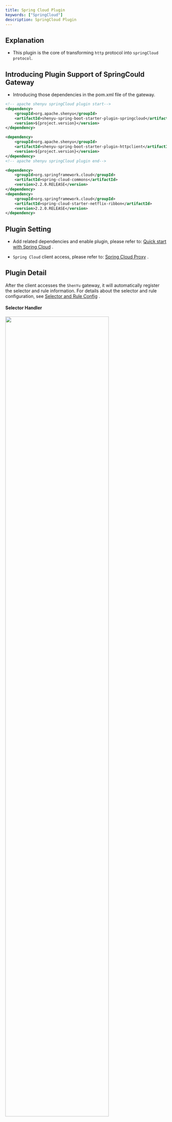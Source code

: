 ```yaml
---
title: Spring Cloud Plugin
keywords: ["SpringCloud"]
description: SpringCloud Plugin
---
```


## Explanation

* This plugin is the core of transforming `http` protocol into `springCloud protocol`.

## Introducing Plugin Support of SpringCould Gateway

* Introducing those dependencies in the pom.xml file of the gateway.

```xml
<!-- apache shenyu springCloud plugin start-->
<dependency>
    <groupId>org.apache.shenyu</groupId>
    <artifactId>shenyu-spring-boot-starter-plugin-springcloud</artifactId>
    <version>${project.version}</version>
</dependency>

<dependency>
    <groupId>org.apache.shenyu</groupId>
    <artifactId>shenyu-spring-boot-starter-plugin-httpclient</artifactId>
    <version>${project.version}</version>
</dependency>
<!-- apache shenyu springCloud plugin end-->

<dependency>
    <groupId>org.springframework.cloud</groupId>
    <artifactId>spring-cloud-commons</artifactId>
    <version>2.2.0.RELEASE</version>
</dependency> 
<dependency>
    <groupId>org.springframework.cloud</groupId>
    <artifactId>spring-cloud-starter-netflix-ribbon</artifactId>
    <version>2.2.0.RELEASE</version>
</dependency>
```

## Plugin Setting

* Add related dependencies and enable plugin, please refer to: [Quick start with Spring Cloud](../../quick-start/quick-start-springcloud) .

* `Spring Cloud` client access, please refer to: [Spring Cloud Proxy](../../user-guide/spring-cloud-proxy) .


## Plugin Detail


After the client accesses the `ShenYu` gateway, it will automatically register the selector and rule information. For details about the selector and rule configuration, see [Selector and Rule Config](../../user-guide/admin-usage/selector-and-rule) .



#### Selector Handler

<img src="/img/shenyu/plugin/springcloud/selector_en.png" width="80%" height="80%" />


Selector Handler, the `handle` field, is an operation that can be processed by the gateway after matching the traffic. For more information, please refer to [Plugin handle management](../plugin-handle-explanation) in Plugin Config.



* details：

    * `serviceId`：service id.

#### Rule Handler

<img src="/img/shenyu/plugin/springcloud/rule_en.png" width="80%" height="80%" />

Rule Handler, the `handle` field, can be performed by the gateway after the final matching of traffic. For more information, please refer to [Plugin handle management](../plugin-handle-explanation) in Plugin Config.

* details：


     * `path`：request path.
     * `timeout`：set time out.

* Application name: it is your specific application name that needs to be invoked after the conditions are matched.
* Apache ShenYu will obtain the real IP of the corresponding service and initiate http proxy calls from registration center of springCloud.
   

